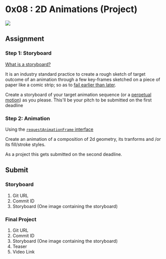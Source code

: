 # 0x08 : 2D Animations (Project) #

![](./assets/teaser.png)

## Assignment ##

### Step 1: Storyboard ###

[What is a
storyboard?](https://www.google.com/search?hl=en&q=what%20is%20storyboarding#ip=1)


It is an industry standard practice to create a rough
sketch of target outcome of an animation through a few
key-frames sketched on a piece of paper like a comic
strip; so as to [fail earlier than
later](https://hbr.org/2011/04/failing-by-design).

Create a storyboard of your target animation sequence
(or a [perpetual
motion](https://www.google.com/search?q=perpetual+motion))
as you please.  This'll be your pitch to be submitted
on the first deadline

### Step 2: Animation ###

Using the [`requestAnimationFrame`
interface](https://developer.mozilla.org/en-US/docs/Web/API/window/requestAnimationFrame) 

Create an animation of a composition of 2d geometry,
its tranforms and /or its fill/stroke styles.

As a project this gets submitted on the second
deadline.

## Submit ##

### Storyboard ###

1. Git URL
2. Commit ID
3. Storyboard (One image containing the storyboard)

### Final Project ###

1. Git URL
2. Commit ID
3. Storyboard (One image containing the storyboard)
3. Teaser
4. Video Link
